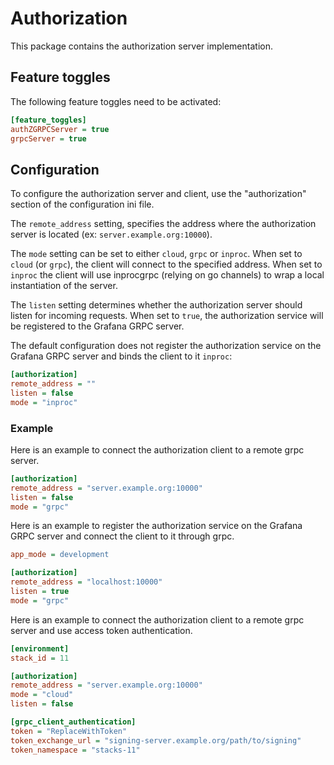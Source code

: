# Authorization

This package contains the authorization server implementation.

## Feature toggles

The following feature toggles need to be activated:

```ini
[feature_toggles]
authZGRPCServer = true
grpcServer = true
```

## Configuration

To configure the authorization server and client, use the "authorization" section of the configuration ini file.

The `remote_address` setting, specifies the address where the authorization server is located (ex: `server.example.org:10000`). 

The `mode` setting can be set to either `cloud`, `grpc` or `inproc`. When set to `cloud` (or `grpc`), the client will connect to the specified address. When set to `inproc` the client will use inprocgrpc (relying on go channels) to wrap a local instantiation of the server. 

The `listen` setting determines whether the authorization server should listen for incoming requests. When set to `true`, the authorization service will be registered to the Grafana GRPC server.

The default configuration does not register the authorization service on the Grafana GRPC server and binds the client to it `inproc`:

```ini
[authorization]
remote_address = ""
listen = false
mode = "inproc"
```

### Example

Here is an example to connect the authorization client to a remote grpc server.

```ini
[authorization]
remote_address = "server.example.org:10000"
listen = false
mode = "grpc"
```

Here is an example to register the authorization service on the Grafana GRPC server and connect the client to it through grpc.

```ini
app_mode = development

[authorization]
remote_address = "localhost:10000"
listen = true
mode = "grpc"
```

Here is an example to connect the authorization client to a remote grpc server and use access token authentication.
```ini
[environment]
stack_id = 11

[authorization]
remote_address = "server.example.org:10000"
mode = "cloud"
listen = false

[grpc_client_authentication]
token = "ReplaceWithToken"
token_exchange_url = "signing-server.example.org/path/to/signing"
token_namespace = "stacks-11"
```